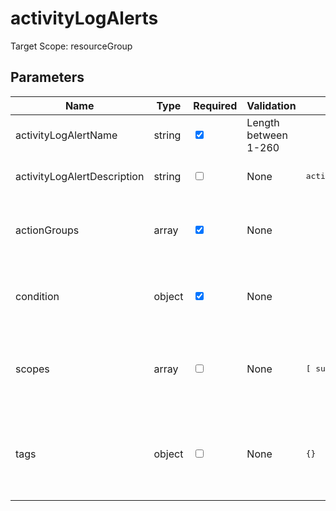 ﻿# activityLogAlerts

Target Scope: resourceGroup

## Parameters
| Name | Type | Required | Validation | Default value | Description |
| -- |  -- | -- | -- | -- | -- |
| activityLogAlertName | string | <input type="checkbox" checked> | Length between 1-260 | <pre></pre> | The name for this activity log alert resource |
| activityLogAlertDescription | string | <input type="checkbox"> | None | <pre>activityLogAlertName</pre> | Allows you to override the scription for this activity log alert. This will default to the same value as the activity log alert name |
| actionGroups | array | <input type="checkbox" checked> | None | <pre></pre> | The actiongroups to trigger when this alert gets activated. Please refer to the default Bicep documentation: https://docs.microsoft.com/en-us/azure/templates/microsoft.insights/activitylogalerts?tabs=bicep |
| condition | object | <input type="checkbox" checked> | None | <pre></pre> | The condition the alert should match to actually get triggered.. Please refer to the default Bicep documentation: https://docs.microsoft.com/en-us/azure/templates/microsoft.insights/activitylogalerts?tabs=bicep |
| scopes | array | <input type="checkbox"> | None | <pre>[ subscription().id ]</pre> | The scope this alert will apply to. This defaults to the whole subscription, but you can pass an array of resourceId\'s to apply to. Please refer to the default Bicep documentation: https://docs.microsoft.com/en-us/azure/templates/microsoft.insights/activitylogalerts?tabs=bicep |
| tags | object | <input type="checkbox"> | None | <pre>{}</pre> | The tags to apply to this resource. This is an object with key/value pairs.<br>Example:<br>{<br>&nbsp;&nbsp;&nbsp;FirstTag: myvalue<br>&nbsp;&nbsp;&nbsp;SecondTag: another value<br>} |
